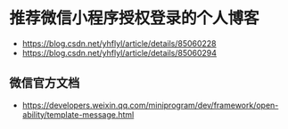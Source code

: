 # 推荐微信小程序授权登录的个人博客

* https://blog.csdn.net/yhflyl/article/details/85060228  
* https://blog.csdn.net/yhflyl/article/details/85060294  

## 微信官方文档  

* https://developers.weixin.qq.com/miniprogram/dev/framework/open-ability/template-message.html  
